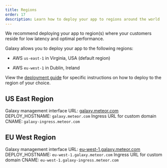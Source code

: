 ```yaml
---
title: Regions
order: 17
description: Learn how to deploy your app to regions around the world
---
```


We recommend deploying your app to region(s) where your customers reside for low latency and optimal performance.

Galaxy allows you to deploy your app to the following regions:

- AWS `us-east-1` in Virginia, USA (default region)

- AWS `eu-west-1` in Dublin, Ireland

View the [deployment guide](deploy-guide.html) for specific instructions on how to deploy to the region of your choice.

<h2 id="us-east">US East Region</h2>

Galaxy management interface URL: [galaxy.meteor.com](https://galaxy.meteor.com)
DEPLOY_HOSTNAME: `galaxy.meteor.com`
Ingress URL for custom domain CNAME: `galaxy-ingress.meteor.com`

<h2 id="eu-west">EU West Region</h2>

Galaxy management interface URL: [eu-west-1.galaxy.meteor.com](https://eu-west-1.galaxy.meteor.com/)
DEPLOY_HOSTNAME: `eu-west-1.galaxy.meteor.com`
Ingress URL for custom domain CNAME: `eu-west-1.galaxy-ingress.meteor.com`
